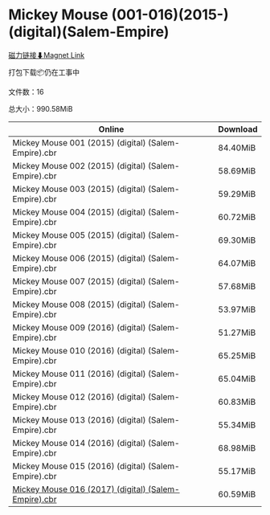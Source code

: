 # Mickey Mouse (001-016)(2015-)(digital)(Salem-Empire)

[磁力链接⬇Magnet Link](magnet:?xt=urn:btih:1c78ae33a29e7537cb462838f97b01b7c76392f7&dn=Mickey%20Mouse%20%28001-016%29%282015-%29%28digital%29%28Salem-Empire%29)

打包下载📦仍在工事中

文件数：16

总大小：990.58MiB

Online | Download
--- | ---
Mickey Mouse 001 (2015) (digital) (Salem-Empire).cbr | 84.40MiB
Mickey Mouse 002 (2015) (digital) (Salem-Empire).cbr | 58.69MiB
Mickey Mouse 003 (2015) (digital) (Salem-Empire).cbr | 59.29MiB
Mickey Mouse 004 (2015) (digital) (Salem-Empire).cbr | 60.72MiB
Mickey Mouse 005 (2015) (digital) (Salem-Empire).cbr | 69.30MiB
Mickey Mouse 006 (2015) (digital) (Salem-Empire).cbr | 64.07MiB
Mickey Mouse 007 (2015) (digital) (Salem-Empire).cbr | 57.68MiB
Mickey Mouse 008 (2015) (digital) (Salem-Empire).cbr | 53.97MiB
Mickey Mouse 009 (2016) (digital) (Salem-Empire).cbr | 51.27MiB
Mickey Mouse 010 (2016) (digital) (Salem-Empire).cbr | 65.25MiB
Mickey Mouse 011 (2016) (digital) (Salem-Empire).cbr | 65.04MiB
Mickey Mouse 012 (2016) (digital) (Salem-Empire).cbr | 60.83MiB
Mickey Mouse 013 (2016) (digital) (Salem-Empire).cbr | 55.34MiB
Mickey Mouse 014 (2016) (digital) (Salem-Empire).cbr | 68.98MiB
Mickey Mouse 015 (2016) (digital) (Salem-Empire).cbr | 55.17MiB
[Mickey Mouse 016 (2017) (digital) (Salem-Empire).cbr](https://github.com/alicewish/markdown/blob/master/comic/Mickey-Mouse-016-2017-digital-Salem-Empire-cbr.md) | 60.59MiB